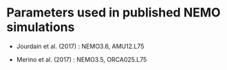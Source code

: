 # Parameters used in published NEMO simulations

* Jourdain et al. (2017) : NEMO3.6, AMU12.L75

* Merino et al. (2017) : NEMO3.5, ORCA025.L75 
